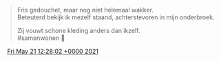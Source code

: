 > Fris gedouchet, maar nog niet helemaal wakker\.  
> Beteuterd bekijk ik mezelf staand, achterstevoren in mijn onderbroek\.   
>   
> Zij vouwt schone kleding anders dan ikzelf\.  
> \#samenwonen 🥰

<img src="../../media/tweet.ico" width="12" /> [Fri May 21 12:28:02 +0000 2021](https://twitter.com/DromerDenker/status/1395718024003469320)